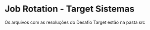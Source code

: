 # Job Rotation - Target Sistemas

Os arquivos com as resoluções do Desafio Target estão na pasta src 
